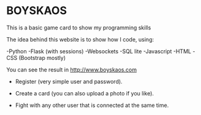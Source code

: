 # BOYSKAOS
This is a basic game card to show my programming skills


The idea behind this website is to show how I code, using:

-Python
-Flask (with sessions)
-Websockets
-SQL lite
-Javascript
-HTML
-CSS (Bootstrap mostly)

You can see the result in http://www.boyskaos.com

- Register (very simple user and password).

- Create a card (you can also upload a photo if you like).

- Fight with any other user that is connected at the same time.
